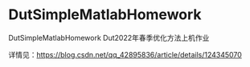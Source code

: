 # DutSimpleMatlabHomework
DutSimpleMatlabHomework Dut2022年春季优化方法上机作业

详情见：https://blog.csdn.net/qq_42895836/article/details/124345070

